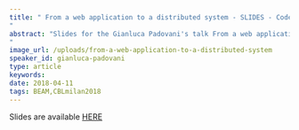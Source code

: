 ```yaml
---
title: " From a web application to a distributed system - SLIDES - Code BEAM Lite Milan 2018
"
abstract: "Slides for the Gianluca Padovani's talk From a web application to a distributed system - Code BEAM Lite Milan 2018
"
image_url: /uploads/from-a-web-application-to-a-distributed-system
speaker_id: gianluca-padovani
type: article
keywords: 
date: 2018-04-11
tags: BEAM,CBLmilan2018
---
```

Slides are available&nbsp;<a href="https://www.slideshare.net/gpadovani/from-a-web-application-to-a-distributed-system" target="_blank">HERE</a>
